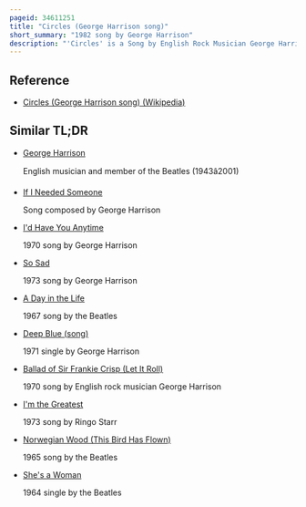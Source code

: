 ```yaml
---
pageid: 34611251
title: "Circles (George Harrison song)"
short_summary: "1982 song by George Harrison"
description: "'Circles' is a Song by English Rock Musician George Harrison, released as the final Track of his 1982 Album Gone Troppo. Harrison wrote the Song in 1968 in India while he and the Beatles studied transcendental Meditation with maharishi Mahesh Yogi. The Themes of the Lyrics are Reincarnation. The Composition reflects the cyclical Aspect of human Existence as according to hindu doctrine the Soul continues to pass from one Life to another. Although the Beatles never formally recorded it, 'Circles' was among the Demos the Group made at Harrison's Esher Home, Kinfauns, in May 1968, while considering Material for their double album the Beatles."
---
```


## Reference

- [Circles (George Harrison song) (Wikipedia)](https://en.wikipedia.org/?curid=34611251)

## Similar TL;DR

- [George Harrison](/tldr/en/george-harrison)

  English musician and member of the Beatles (1943â2001)

- [If I Needed Someone](/tldr/en/if-i-needed-someone)

  Song composed by George Harrison

- [I'd Have You Anytime](/tldr/en/id-have-you-anytime)

  1970 song by George Harrison

- [So Sad](/tldr/en/so-sad)

  1973 song by George Harrison

- [A Day in the Life](/tldr/en/a-day-in-the-life)

  1967 song by the Beatles

- [Deep Blue (song)](/tldr/en/deep-blue-song)

  1971 single by George Harrison

- [Ballad of Sir Frankie Crisp (Let It Roll)](/tldr/en/ballad-of-sir-frankie-crisp-let-it-roll)

  1970 song by English rock musician George Harrison

- [I'm the Greatest](/tldr/en/im-the-greatest)

  1973 song by Ringo Starr

- [Norwegian Wood (This Bird Has Flown)](/tldr/en/norwegian-wood-this-bird-has-flown)

  1965 song by the Beatles

- [She's a Woman](/tldr/en/shes-a-woman)

  1964 single by the Beatles
